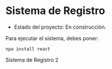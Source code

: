 <h1> Sistema de Registro</h1>

- Estado del proyecto: En construcción.

Para ejecutar el sistema, debes poner:

```npa install react```

Sistema de Registro 2
